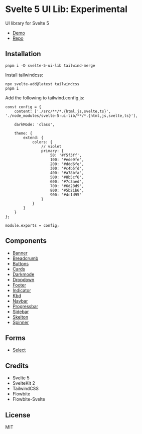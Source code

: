 # Svelte 5 UI Lib: Experimental

UI library for Svelte 5

- [Demo](https://svelte-5-ui-lib.vercel.app/)
- [Repo](https://github.com/shinokada/svelte-5-ui-lib)


## Installation

```
pnpm i -D svelte-5-ui-lib tailwind-merge
```

Install tailwindcss:

```
npx svelte-add@latest tailwindcss
pnpm i
```

Add the following to tailwind.config.js:

```
const config = {
	content: ['./src/**/*.{html,js,svelte,ts}', './node_modules/svelte-5-ui-lib/**/*.{html,js,svelte,ts}'],

	darkMode: 'class',

	theme: {
		extend: {
			colors: {
				// violet
				primary: {
					50: '#f5f3ff',
					100: '#ede9fe',
					200: '#ddd6fe',
					300: '#c4b5fd',
					400: '#a78bfa',
					500: '#8b5cf6',
					600: '#7c3aed',
					700: '#6d28d9',
					800: '#5b21b6',
					900: '#4c1d95'
				}
			}
		}
	}
};

module.exports = config;
```

## Components

- [Banner](https://svelte-5-ui-lib.vercel.app/banner)
- [Breadcrumb](https://svelte-5-ui-lib.vercel.app/breadcrumb)
- [Buttons](https://svelte-5-ui-lib.vercel.app/button)
- [Cards](https://svelte-5-ui-lib.vercel.app/card)
- [Darkmode](https://svelte-5-ui-lib.vercel.app/darkmode)
- [Dropdown](https://svelte-5-ui-lib.vercel.app/dropdown)
- [Footer](https://svelte-5-ui-lib.vercel.app/footer)
- [Indicator](https://svelte-5-ui-lib.vercel.app/indicator)
- [Kbd](https://svelte-5-ui-lib.vercel.app/kbd)
- [Navbar](https://svelte-5-ui-lib.vercel.app/navbar)
- [Progressbar](https://svelte-5-ui-lib.vercel.app/progress)
- [Sidebar](https://svelte-5-ui-lib.vercel.app/sidebar)
- [Skelton](https://svelte-5-ui-lib.vercel.app/skeleton)
- [Spinner](https://svelte-5-ui-lib.vercel.app/spinner)

## Forms

- [Select](https://svelte-5-ui-lib.vercel.app/forms/select)

## Credits

- Svelte 5
- SvelteKit 2
- TailwindCSS
- Flowbite
- Flowbite-Svelte

## License

MIT